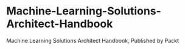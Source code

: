 # Machine-Learning-Solutions-Architect-Handbook
Machine Learning Solutions Architect Handbook, Published by Packt
